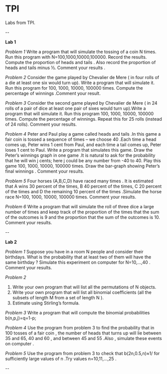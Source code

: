 TPI
==========

Labs from TPI.

--

**Lab 1**

*Problem 1* Write a program that will simulate the tossing of a coin N times. Run this program with N=100,1000,10000,100000. Record the results. Compute the proportion of heads and tails . Also record the proportion of heads and tails minus ½. Comment your results .

*Problem 2* Consider the game played by Chevalier de Mere ( in four rolls of a die at least one six would turn up). Write a program that will simulate it. Run this program for 100, 1000, 10000, 100000 times. Compute the percentage of winnings .Comment your result.

*Problem 3* Consider the second game played by Chevalier de Mere ( in 24 rolls of a pair of dice at least one pair of sixes would turn up).Write a program that will simulate it. Run this program 100, 1000, 10000, 100000 times. Compute the percentage of winnings. Repeat this for 25 rolls (instead of 24 rolls). Comment your results.

*Problem 4* Peter and Paul play a game called heads and tails .In this game a fair coin is tossed a sequence of times – we choose 40 .Each time a head comes up, Peter wins 1 cent from Paul, and each time a tail comes up,  Peter loses 1 cent to Paul. Write a program that simulates this game. Draw the Peter’s winnings graph in one game .It is natural to ask for the probability that he will win j cents; here j could be any number from -40 to 40.  Play this game 100, 1000, 10000, 100000 times. Draw the bar-graph showing Peter’s final winnings . Comment your results.

*Problem 5* Four horses (A,B,C,D) have raced many times . It is estimated that A wins 30 percent of the times, B 40 percent of the times, C 20 percent of the times and D the remaining 10 percent of the times .Simulate the horse race N=100, 1000, 10000, 100000 times. Comment your results.

*Problem 6* Write a program that will simulate the roll of three dice a large number of times and keep track of the proportion of the times that the sum of the outcomes is 9 and the proportion that the sum of the outcomes is 10. Comment your results.

--

**Lab 2**

*Problem 1* Suppose you have in a room N people and consider their birthdays. What is the probability that at least two of them will have the same birthday ? Simulate this experiment on computer for N=10,…,40 . Comment your results.

*Problem 2* 
1. Write your own program that will list all the permutations of N objects.
2. Write your own program that will list all binomial coefficients  (all the subsets of length M from a set of length N ).
3. Estimate using Stirling’s formula.

*Problem 3* Write a program that will compute the binomial probabilities b(n,p,j)=q=1-p;

*Problem 4* Use the program from problem 3 to find the probability that in 100 tosses of a fair coin , the number of heads that turns up will lie between 35 and 65, 40 and 60  , and between 45 and 55 .Also , simulate these events on computer .

*Problem 5* Use the program from problem 3 to check that b(2n,0.5,n)≈1/ for sufficiently large values of n .Try values n=10,11,…,25 .

--




